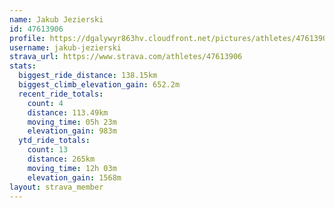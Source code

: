 ```yaml
---
name: Jakub Jezierski
id: 47613906
profile: https://dgalywyr863hv.cloudfront.net/pictures/athletes/47613906/14681924/1/large.jpg
username: jakub-jezierski
strava_url: https://www.strava.com/athletes/47613906
stats:
  biggest_ride_distance: 138.15km
  biggest_climb_elevation_gain: 652.2m
  recent_ride_totals:
    count: 4
    distance: 113.49km
    moving_time: 05h 23m
    elevation_gain: 983m
  ytd_ride_totals:
    count: 13
    distance: 265km
    moving_time: 12h 03m
    elevation_gain: 1568m
layout: strava_member
--- 
```

